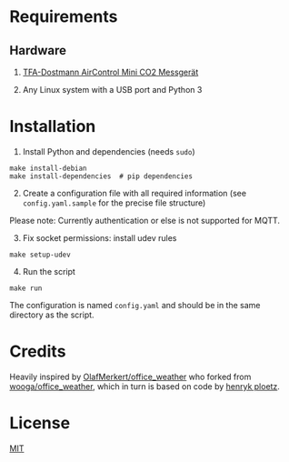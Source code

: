 # Requirements

## Hardware

1) [TFA-Dostmann AirControl Mini CO2 Messgerät](http://www.amazon.de/dp/B00TH3OW4Q)

2) Any Linux system with a USB port and Python 3

# Installation

1) Install Python and dependencies (needs `sudo`)

```
make install-debian
make install-dependencies  # pip dependencies
```

2) Create a configuration file with all required information (see `config.yaml.sample` for the
   precise file structure)

Please note: Currently authentication or else is not supported for MQTT.

3) Fix socket permissions: install udev rules
```
make setup-udev
```

4) Run the script
```
make run
```
The configuration is named `config.yaml` and should be in the same directory as the script.


# Credits

Heavily inspired by [OlafMerkert/office_weather](https://github.com/OlafMerkert/office_weather) who
forked from [wooga/office_weather](https://github.com/wooga/office_weather), which in turn is based on code by [henryk ploetz](https://hackaday.io/project/5301-reverse-engineering-a-low-cost-usb-co-monitor/log/17909-all-your-base-are-belong-to-us).


# License

[MIT](http://opensource.org/licenses/MIT)
